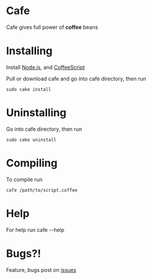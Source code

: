 # Cafe

  Cafe gives full power of **coffee** beans

# Installing

  Install [Node.js](http://nodejs.org/), and [CoffeeScript](http://coffeescript.org/)

  Pull or download cafe and go into cafe directory, then run

    sudo cake install

# Uninstalling

  Go into cafe directory, then run

    sudo cake uninstall

# Compiling

  To compile run

    cafe /path/to/script.coffee

# Help

  For help run
    cafe --help

# Bugs?!

  Feature, bugs post on [issues](http://github.com/ich/cafe/issues)
